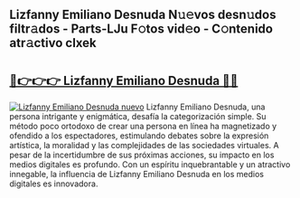 ## Lizfanny Emiliano Desnuda N𝚞𝚎vos desn𝚞dos filtr𝚊dos - Parts-LJu F𝚘tos vid𝚎o - C𝚘ntenido atr𝚊ctivo cIxek

# <h2><a href="http://mb1k4x.tromn.icu/?c=Lizfanny+Emiliano+Desnuda">🔗👉👉👉 Lizfanny Emiliano Desnuda 🔗🔗</a></h2>

[![Lizfanny Emiliano Desnuda nuevo](https://i.imgur.com/pEAQMta.gif)](http://mb1k4x.tromn.icu/?c=Lizfanny+Emiliano+Desnuda)
Lizfanny Emiliano Desnuda, una persona intrigante y enigmática, desafía la categorización simple. Su método poco ortodoxo de crear una persona en línea ha magnetizado y ofendido a los espectadores, estimulando debates sobre la expresión artística, la moralidad y las complejidades de las sociedades virtuales. A pesar de la incertidumbre de sus próximas acciones, su impacto en los medios digitales es profundo. Con un espíritu inquebrantable y un atractivo innegable, la influencia de Lizfanny Emiliano Desnuda en los medios digitales es innovadora.
